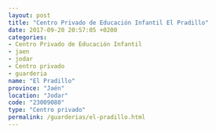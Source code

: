 ```yaml
---
layout: post
title: "Centro Privado de Educación Infantil El Pradillo"
date: 2017-09-20 20:57:05 +0200
categories:
- Centro Privado de Educación Infantil
- jaen
- jodar
- Centro privado
- guarderia
name: "El Pradillo"
province: "Jaén"
location: "Jodar"
code: "23009080"
type: "Centro privado"
permalink: /guarderias/el-pradillo.html
---
```

